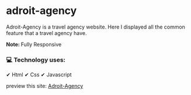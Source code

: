 # adroit-agency

<p>Adroit-Agency is a travel agency website. Here I displayed all the common feature that a travel agency have.</p>

<p><b>Note: </b>Fully Responsive</p>

<h3>💻 Technology uses:</h3>

✔ Html
✔ Css
✔ Javascript

preview this site: <a href="https://adriot-agency.netlify.app/">Adroit-Agency</a>

